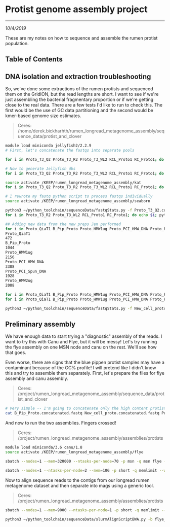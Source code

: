 # Protist genome assembly project
---
*10/4/2019*

These are my notes on how to sequence and assemble the rumen protist population.

## Table of Contents

## DNA isolation and extraction troubleshooting

So, we've done some extractions of the rumen protists and sequenced them on the GridION, but the read lengths are short. I want to see if we're just assembling the bacterial fragmentary proportion or if we're getting close to the real data. There are a few tests I'd like to run to check this. The first would be the use of GC data partitioning and the second would be kmer-based genome size estimates.

> Ceres: /home/derek.bickharhth/rumen_longread_metagenome_assembly/sequence_data/protist_and_clover

```bash
module load miniconda jellyfish2/2.2.9
# First, let's concatenate the fastqs into separate pools 

for i in Proto_T3_Q2 Proto_T3_R2 Proto_T3_WL2 RCL_Proto1 RC_Proto1; do echo $i; cat $i/fastq_pass/pass/*.fastq > $i.concatenated.fastq; done

# Now to generate Jellyfish dbs
for i in Proto_T3_Q2 Proto_T3_R2 Proto_T3_WL2 RCL_Proto1 RC_Proto1; do echo $i; sbatch --nodes=1 --mem=100000 --ntasks-per-node=5 -p short --wrap="jellyfish count -m 21 -s 9G -t 5 -o ${i}.jf ${i}.concatenated.fastq"; done

source activate /KEEP/rumen_longread_metagenome_assembly/kat
for i in Proto_T3_Q2 Proto_T3_R2 Proto_T3_WL2 RCL_Proto1 RC_Proto1; do echo $i; sbatch --nodes=1 --mem=50000 --ntasks-per-node=15 -p short --wrap="source activate /KEEP/rumen_longread_metagenome_assembly/kat; kat hist -t 15 -o ${i}_kat_hist ${i}.jf"; done

# I rewrote my fastq python script to process fastqs individually
source activate /KEEP/rumen_longread_metagenome_assembly/seaborn

python3 ~/python_toolchain/sequenceData/fastqStats.py -f Proto_T3_Q2.concatenated.fastq -o Proto_T3_Q2
for i in Proto_T3_R2 Proto_T3_WL2 RCL_Proto1 RC_Proto1; do echo $i; python3 ~/python_toolchain/sequenceData/fastqStats.py -f ${i}.concatenated.fastq -o $i; done

## Adding new data from the new preps Jen performed
for i in Proto_QiaT1 B_Pip_Proto Proto_HMW1ug Proto_PCI_HMW_DNA Proto_PCI_Spun_DNA Proto_HMW2ug; do echo $i; ls $i/*/*pass/*.fastq | wc -l; done
Proto_QiaT1
472
B_Pip_Proto
1044
Proto_HMW1ug
2156
Proto_PCI_HMW_DNA
3388
Proto_PCI_Spun_DNA
1928
Proto_HMW2ug
2008

for i in Proto_QiaT1 B_Pip_Proto Proto_HMW1ug Proto_PCI_HMW_DNA Proto_PCI_Spun_DNA Proto_HMW2ug; do echo $i; cat $i/*/*pass/*.fastq > $i.concatenated.fastq; done
for i in Proto_QiaT1 B_Pip_Proto Proto_HMW1ug Proto_PCI_HMW_DNA Proto_PCI_Spun_DNA Proto_HMW2ug; do echo $i; sbatch --nodes=1 --mem=18000 --ntasks-per-node=2 -p msn -q msn --wrap="python3 ~/python_toolchain/sequenceData/fastqStats.py -f ${i}.concatenated.fastq -o $i"; done

python3 ~/python_toolchain/sequenceData/fastqStats.py -f New_cell_proto.concatenated.fastq -o New_cell_proto
```

## Preliminary assembly

We have enough data to start trying a "diagnostic" assembly of the reads. I want to try this with Canu and Flye, but it will be messy! Let's try running the flye assembly on one MSN node and canu on the rest. We'll see how that goes.

Even worse, there are signs that the blue pippen protist samples may have a contaminant because of the GC% profile! I will pretend like I didn't know this and try to assemble them separately. First, let's prepare the files for flye assembly and canu assembly.

> Ceres: /project/rumen_longread_metagenome_assembly/sequence_data/protist_and_clover

```bash
# Very simple -- I'm going to concatenate only the high content protist runs
cat B_Pip_Proto.concatenated.fastq New_cell_proto.concatenated.fastq Proto_HMW1ug.concatenated.fastq Proto_HMW2ug.concatenated.fastq Proto_PCI_HMW_DNA.concatenated.fastq Proto_PCI_Spun_DNA.concatenated.fastq Proto_QiaT1.concatenated.fastq RCL_Proto1.concatenated.fastq RC_Proto1.concatenated.fastq > diagnostic_protist_combined.fastq
```

And now to run the two assemblies. Fingers crossed!

> Ceres: /project/rumen_longread_metagenome_assembly/assemblies/protists

```bash
module load miniconda/3.6 canu/1.8
source activate /KEEP/rumen_longread_metagenome_assembly/flye

sbatch --nodes=1 --mem=320000 --ntasks-per-node=70 -p msn -q msn flye -g 1.0g --nano-raw /project/rumen_longread_metagenome_assembly/sequence_data/protist_and_clover/diagnostic_protist_combined.fastq -t 70 -i 2 -m 4000 --asm-coverage 40 --meta -o flye_meta_diagprotist

sbatch --nodes=1 --ntasks-per-node=2 --mem=10G -p short -q memlimit --wrap="canu -p canu_diagprotist -d canu_diagprotist genomeSize=1000m corOutCoverage=10000 corMhapSensitivity=high corMinCoverage=0 redMemory=32 oeaMemory=32 batMemory=200 'gridOptions=-p short -q memlimit' -nanopore-raw /project/rumen_longread_metagenome_assembly/sequence_data/protist_and_clover/diagnostic_protist_combined.fastq"
```

Now to align sequence reads to the contigs from our longread rumen metagenome dataset and then separate into mags using a generic tool.

> Ceres: /project/rumen_longread_metagenome_assembly/assemblies/protists

```bash
sbatch --nodes=1 --mem=9000 --ntasks-per-node=1 -p short -q memlimit --wrap="module load bwa; bwa index flye_meta_diagprotist/assembly.fasta"

python3 ~/python_toolchain/sequenceData/slurmAlignScriptBWA.py -b flye_protist_aligns -t /project/rumen_longread_metagenome_assembly/sequence_data/ymprep_illumina_sequence_files.tab -f flye_meta_diagprotist/assembly.fasta -q memlimit -p short -m
```

